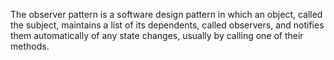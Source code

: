 The observer pattern is a software design pattern in which an object, called the subject, maintains a list of its dependents, called observers, and notifies them automatically of any state changes, usually by calling one of their methods.
